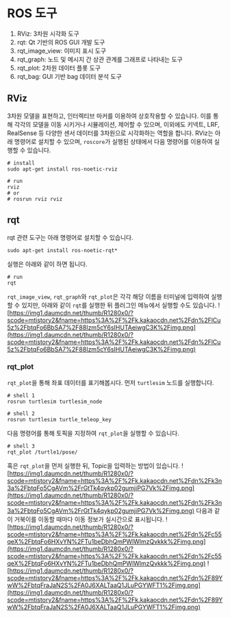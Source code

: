 # ROS 도구
1. RViz: 3차원 시각화 도구
2. rqt: Qt 기반의 ROS GUI 개발 도구
3. rqt_image_view: 이미지 표시 도구
4. rqt_graph: 노드 및 메시지 간 상관 관계를 그래프로 나타내는 도구
5. rqt_plot: 2차원 데이터 플롯 도구
6. rqt_bag: GUI 기반 bag 데이터 분석 도구

## RViz
3차원 모델을 표현하고, 인터렉티브 마커를 이용하여 상호작용할 수 있습니다. 이를 통해 각각의 모델을 이동 시키거나 시뮬레이션, 제어할 수 있으며, 이외에도 키넥트, LRF, RealSense 등 다양한 센서 데이터를 3차원으로 시각화하는 역할을 합니다.
RViz는 아래 명령어로 설치할 수 있으며, `roscore`가 실행된 상태에서 다음 명령어를 이용하여 실행할 수 있습니다.
```
# install
sudo apt-get install ros-noetic-rviz
```
```
# run
rviz
# or
# rosrun rviz rviz
```

## rqt
rqt 관련 도구는 아래 명령어로 설치할 수 있습니다.
```
sudo apt-get install ros-noetic-rqt*
```
실행은 아래와 같이 하면 됩니다.
```
# run
rqt
```
`rqt_image_view`, `rqt_graph`와 `rqt_plot`은 각각 해당 이름을 터미널에 입력하여 실행할 수 있지만, 아래와 같이 `rqt`를 실행한 뒤 플러그인 메뉴에서 실행할 수도 있습니다.
![https://img1.daumcdn.net/thumb/R1280x0/?scode=mtistory2&fname=https%3A%2F%2Fk.kakaocdn.net%2Fdn%2FlCu5z%2FbtqFo6BbSA7%2F88Izm5cY6sIHUTAeiwgC3K%2Fimg.png](https://img1.daumcdn.net/thumb/R1280x0/?scode=mtistory2&fname=https%3A%2F%2Fk.kakaocdn.net%2Fdn%2FlCu5z%2FbtqFo6BbSA7%2F88Izm5cY6sIHUTAeiwgC3K%2Fimg.png)
### rqt_plot
`rqt_plot`을 통해 좌표 데이터를 표기해봅시다. 먼저 `turtlesim` 노드를 실행합니다.
```
# shell 1
rosrun turtlesim turtlesim_node
```
```
# shell 2
rosrun turtlesim turtle_teleop_key
```
다음 명령어를 통해 토픽을 지정하여 `rqt_plot`을 실행할 수 있습니다.
```
# shell 3
rqt_plot /turtle1/pose/
```
혹은 `rqt_plot`을 먼저 실행한 뒤, Topic을 입력하는 방법이 있습니다.
![https://img1.daumcdn.net/thumb/R1280x0/?scode=mtistory2&fname=https%3A%2F%2Fk.kakaocdn.net%2Fdn%2Fk3n3a%2FbtqFo5CgAVm%2FrGtTk4qykp02gumjiPG7Vk%2Fimg.png](https://img1.daumcdn.net/thumb/R1280x0/?scode=mtistory2&fname=https%3A%2F%2Fk.kakaocdn.net%2Fdn%2Fk3n3a%2FbtqFo5CgAVm%2FrGtTk4qykp02gumjiPG7Vk%2Fimg.png)
다음과 같이 거북이를 이동할 때마다 이동 정보가 실시간으로 표시됩니다.
![https://img1.daumcdn.net/thumb/R1280x0/?scode=mtistory2&fname=https%3A%2F%2Fk.kakaocdn.net%2Fdn%2Fc55qeX%2FbtqFo6HXvYN%2FTu1beDbhQmPWlWlmzQvkkk%2Fimg.png](https://img1.daumcdn.net/thumb/R1280x0/?scode=mtistory2&fname=https%3A%2F%2Fk.kakaocdn.net%2Fdn%2Fc55qeX%2FbtqFo6HXvYN%2FTu1beDbhQmPWlWlmzQvkkk%2Fimg.png)
![https://img1.daumcdn.net/thumb/R1280x0/?scode=mtistory2&fname=https%3A%2F%2Fk.kakaocdn.net%2Fdn%2F89YwW%2FbtqFraJaN2S%2FA0J6XALTaaQ1JLuPGYWFT1%2Fimg.png](https://img1.daumcdn.net/thumb/R1280x0/?scode=mtistory2&fname=https%3A%2F%2Fk.kakaocdn.net%2Fdn%2F89YwW%2FbtqFraJaN2S%2FA0J6XALTaaQ1JLuPGYWFT1%2Fimg.png)